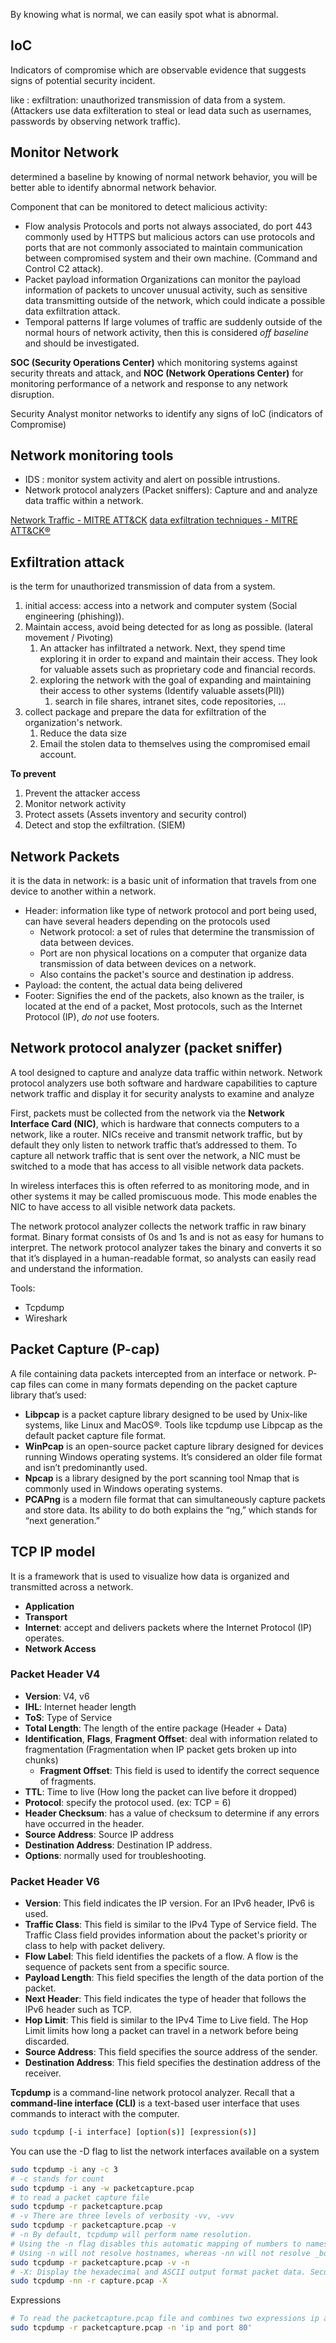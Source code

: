 By knowing what is normal, we can easily spot what is abnormal.
## IoC
Indicators of compromise which are observable evidence that suggests signs of potential security incident.

like : exfiltration: unauthorized transmission of data from a system. (Attackers use data exfilteration to steal or lead data such as usernames, passwords by observing network traffic).


## Monitor Network
determined a baseline by knowing of normal network behavior, you will be better able to identify abnormal network behavior.

Component that can be monitored to detect malicious activity:
- Flow analysis
Protocols and ports not always associated, do port 443 commonly used by HTTPS but malicious actors can use protocols and ports that are not commonly associated to maintain communication  between compromised system and their own machine. (Command and Control C2 attack).
- Packet payload information
Organizations can monitor the payload information of packets to uncover unusual activity, such as sensitive data transmitting outside of the network, which could indicate a possible data exfiltration attack.
- Temporal patterns
If large volumes of traffic are suddenly outside of the normal hours of network activity, then this is considered _off baseline_ and should be investigated.

**SOC (Security Operations Center)** which monitoring systems against security threats and attack, 
and **NOC (Network Operations Center)** for monitoring performance of a network and response to any network disruption.

Security Analyst monitor networks to identify any signs of IoC (indicators of Compromise)

## Network monitoring tools
- IDS : monitor system activity and alert on possible intrustions.
- Network protocol analyzers (Packet sniffers): Capture and and analyze data traffic within a network.

[Network Traffic - MITRE ATT&CK](https://attack.mitre.org/datasources/DS0029/)
[ data exfiltration techniques - MITRE ATT&CK®](https://attack.mitre.org/tactics/TA0010/)


## Exfiltration attack
is the term for unauthorized transmission of data from a system.
1. initial access: access into a network and computer system (Social engineering (phishing)).
2. Maintain access, avoid being detected for as long as possible. (lateral movement / Pivoting)
	1. An attacker has infiltrated a network. Next, they spend time exploring it in order to expand and maintain their access. They look for valuable assets such as proprietary code and financial records.
	2. exploring the network with the goal of expanding and maintaining their access to other systems (Identify valuable assets(PII))
		1. search in file shares, intranet sites, code repositories, ...
3. collect package and prepare the data for exfiltration of the organization's network.
	1. Reduce the data size
	2. Email the stolen data to themselves using the compromised email account.

**To prevent**
1. Prevent the attacker access
2. Monitor network activity
3. Protect assets (Assets inventory and security control)
4. Detect and stop the exfiltration. (SIEM)


## Network Packets
it is the data in network: is a basic unit of information that travels from one device to another within a network.
- Header: information like type of network protocol and port being used, can have several headers depending on the protocols used
	- Network protocol: a set of rules that determine the transmission of data between devices.
	- Port are non physical locations on a computer that organize data transmission of data between devices on a network.
	- Also contains the packet's source and destination ip address.
- Payload: the content, the actual data being delivered
- Footer: Signifies the end of the packets, also known as the trailer, is located at the end of a packet, Most protocols, such as the Internet Protocol (IP), _do not_ use footers.

## Network protocol analyzer (packet sniffer)
A tool designed to capture and analyze data traffic within network.
Network protocol analyzers use both software and hardware capabilities to capture network traffic and display it for security analysts to examine and analyze

First, packets must be collected from the network via the **Network Interface Card (NIC)**, which is hardware that connects computers to a network, like a router. NICs receive and transmit network traffic, but by default they only listen to network traffic that’s addressed to them. To capture all network traffic that is sent over the network, a NIC must be switched to a mode that has access to all visible network data packets.

In wireless interfaces this is often referred to as monitoring mode, and in other systems it may be called promiscuous mode. This mode enables the NIC to have access to all visible network data packets.

The network protocol analyzer collects the network traffic in raw binary format. Binary format consists of 0s and 1s and is not as easy for humans to interpret. The network protocol analyzer takes the binary and converts it so that it’s displayed in a human-readable format, so analysts can easily read and understand the information.

Tools:
- Tcpdump
- Wireshark

## Packet Capture (P-cap)
A file containing data packets intercepted from an interface or network.
P-cap files can come in many formats depending on the packet capture library that’s used:
- **Libpcap** is a packet capture library designed to be used by Unix-like systems, like Linux and MacOS®. Tools like tcpdump use Libpcap as the default packet capture file format.
- **WinPcap** is an open-source packet capture library designed for devices running Windows operating systems. It’s considered an older file format and isn’t predominantly used.
- **Npcap** is a library designed by the port scanning tool Nmap that is commonly used in Windows operating systems.
- **PCAPng** is a modern file format that can simultaneously capture packets and store data. Its ability to do both explains the “ng,” which stands for “next generation.”

## TCP IP model
It is a framework that is used to visualize how data is organized and transmitted across a network.
- **Application**
- **Transport**
- **Internet**: accept and delivers packets where the Internet Protocol (IP) operates.
- **Network Access**

### Packet Header V4
- **Version**: V4, v6
- **IHL**: Internet header length
- **ToS**: Type of Service
- **Total Length**: The length of the entire package (Header + Data)
- **Identification**, **Flags**, **Fragment Offset**: deal with information related to fragmentation (Fragmentation when IP packet gets broken up into chunks)
	- **Fragment Offset**: This field is used to identify the correct sequence of fragments.
- **TTL**: Time to live (How long the packet can live before it dropped)
- **Protocol**: specify the protocol used. (ex: TCP = 6)
- **Header Checksum**: has a value of checksum to determine if any errors have occurred in the header.
- **Source Address**: Source IP address
- **Destination Address**: Destination IP address.
- **Options**: normally used for troubleshooting.

### Packet Header V6
- **Version**: This field indicates the IP version. For an IPv6 header, IPv6 is used.
- **Traffic Class**: This field is similar to the IPv4 Type of Service field. The Traffic Class field provides information about the packet's priority or class to help with packet delivery.
- **Flow Label**: This field identifies the packets of a flow. A flow is the sequence of packets sent from a specific source. 
- **Payload Length**: This field specifies the length of the data portion of the packet.
- **Next Header**: This field indicates the type of header that follows the IPv6 header such as TCP.
- **Hop Limit**: This field is similar to the IPv4 Time to Live field. The Hop Limit limits how long a packet can travel in a network before being discarded.
- **Source Address**: This field specifies the source address of the sender.
- **Destination Address**: This field specifies the destination address of the receiver.


**Tcpdump** is a command-line network protocol analyzer. Recall that a **command-line interface (CLI)** is a text-based user interface that uses commands to interact with the computer.

``` bash
sudo tcpdump [-i interface] [option(s)] [expression(s)]
```

You can use the -D flag to list the network interfaces available on a system

``` bash
sudo tcpdump -i any -c 3
# -c stands for count
sudo tcpdump -i any -w packetcapture.pcap
# to read a packet capture file
sudo tcpdump -r packetcapture.pcap
# -v There are three levels of verbosity -vv, -vvv
sudo tcpdump -r packetcapture.pcap -v
# -n By default, tcpdump will perform name resolution.
# Using the -n flag disables this automatic mapping of numbers to names and is considered to be best practice when sniffing or analyzing traffic.
# Using -n will not resolve hostnames, whereas -nn will not resolve _both_ hostnames or ports
sudo tcpdump -r packetcapture.pcap -v -n
# -X: Display the hexadecimal and ASCII output format packet data. Security analysts can analyze hexadecimal and ASCII output to detect patterns or anomalies during malware analysis or forensic analysis.
sudo tcpdump -nn -r capture.pcap -X
```

Expressions
``` bash
# To read the packetcapture.pcap file and combines two expressions ip and port 80 using the and boolean operator
sudo tcpdump -r packetcapture.pcap -n 'ip and port 80'
```